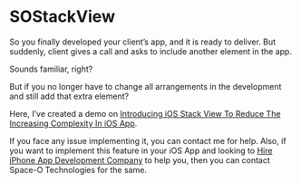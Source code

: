 # SOStackView
So you finally developed your client’s app, and it is ready to deliver. But suddenly, client gives a call and asks to include another element in the app. 

Sounds familiar, right?

But if you no longer have to change all arrangements in the development and still add that extra element?

Here, I’ve created a demo on [Introducing iOS Stack View To Reduce The Increasing Complexity In iOS App](https://www.spaceotechnologies.com/ios-stack-view-example/). 

If you face any issue implementing it, you can contact me for help. Also, if you want to implement this feature in your iOS App and looking to [Hire iPhone App Development Company](http://www.spaceotechnologies.com/hire-iphone-developer/) to help you, then you can contact Space-O Technologies for the same.
